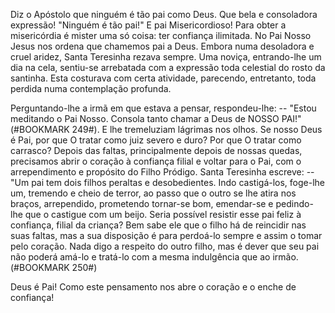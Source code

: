 
Diz o Apóstolo que ninguém é tão pai como Deus. Que bela e consoladora expressão! "Ninguém é tão pai!" E pai Misericordioso! Para obter a misericórdia é mister uma só coisa: ter confiança ilimitada. No Pai Nosso Jesus nos ordena que chamemos pai a Deus. Embora numa desoladora e cruel aridez, Santa Teresinha rezava sempre. Uma noviça, entrando-lhe um dia na cela, sentiu-se arrebatada com a expressão toda celestial do rosto da santinha. Esta costurava com certa atividade, parecendo, entretanto, toda perdida numa contemplação profunda.

Perguntando-lhe a irmã em que estava a pensar, respondeu-lhe: -- "Estou meditando o Pai Nosso. Consola tanto chamar a Deus de NOSSO PAI!"(#BOOKMARK 249#). E lhe tremeluziam lágrimas nos olhos. Se nosso Deus é Pai, por que O tratar como juiz severo e duro? Por que O tratar como carrasco? Depois das faltas, principalmente depois de nossas quedas, precisamos abrir o coração à confiança filial e voltar para o Pai, com o arrependimento e propósito do Filho Pródigo. Santa Teresinha escreve: -- "Um pai tem dois filhos peraltas e desobedientes. Indo castigá-los, foge-lhe um, tremendo e cheio de terror, ao passo que o outro se lhe atira nos braços, arrependido, prometendo tornar-se bom, emendar-se e pedindo-lhe que o castigue com um beijo. Seria possível resistir esse pai feliz à confiança, filial da criança? Bem sabe ele que o filho há de reincidir nas suas faltas, mas a sua disposição é para perdoá-lo sempre e assim o tomar pelo coração. Nada digo a respeito do outro filho, mas é dever que seu pai não poderá amá-lo e tratá-lo com a mesma indulgência que ao irmão.(#BOOKMARK 250#)

Deus é Pai! Como este pensamento nos abre o coração e o enche de confiança!

